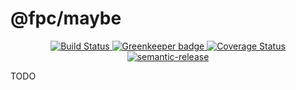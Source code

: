 # @fpc/maybe

<div align="center">
  <a href="https://travis-ci.org/fpc-js/maybe" target="_blank">
    <img src="https://travis-ci.org/fpc-js/maybe.svg?branch=master" alt="Build Status">
  </a>
  <a href="https://greenkeeper.io/" target="_blank">
    <img src="https://badges.greenkeeper.io/fpc-js/maybe.svg" alt="Greenkeeper badge">
  </a>
  <a href="https://coveralls.io/github/fpc-js/maybe?branch=master" target="_blank">
    <img src="https://coveralls.io/repos/github/fpc-js/maybe/badge.svg?branch=master" alt="Coverage Status">
  </a>
  <a href="https://github.com/semantic-release/semantic-release" target="_blank">
    <img src="https://img.shields.io/badge/%20%20%F0%9F%93%A6%F0%9F%9A%80-semantic--release-e10079.svg" alt="semantic-release">
  </a>
</div>

TODO
